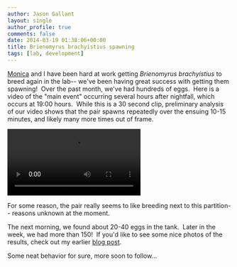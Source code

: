 ```yaml
---
author: Jason Gallant
layout: single
author_profile: true
comments: false
date: 2014-03-19 01:38:06+00:00
title: Brienomyrus brachyistius spawning
tags: [lab, development]
---
```


[Monica](/people/monica/) and I have been hard at work getting _Brienomyrus brachyistius_ to breed again in the lab-- we've been having great success with getting them spawning!  Over the past month, we've had hundreds of eggs.  Here is a video of the "main event" occurring several hours after nightfall, which occurs at 19:00 hours.  While this is a 30 second clip, preliminary analysis of our video shows that the pair spawns repeatedly over the ensuing 10-15 minutes, and likely many more times out of frame.

<video class="video_float_right" src="/images/spawning_mar11.mp4" controls></video>

For some reason, the pair really seems to like breeding next to this partition-- reasons unknown at the moment.

The next morning, we found about 20-40 eggs in the tank.  Later in the week, we had more than 150!  If you'd like to see some nice photos of the results, check out my earlier [blog post](http://efish.zoology.msu.edu/baby-electric-fish/).

Some neat behavior for sure, more soon to follow...
